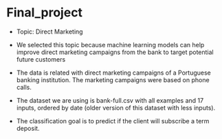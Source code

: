 # Final_project

* Topic: Direct Marketing

* We selected this topic because machine learning models can help improve direct marketing campaigns from the bank to target potential future customers

* The data is related with direct marketing campaigns of a Portuguese banking institution. The marketing campaigns were based on phone calls. 

* The dataset we are using is bank-full.csv with all examples and 17 inputs, ordered by date (older version of this dataset with less inputs).

* The classification goal is to predict if the client will subscribe a term deposit.
